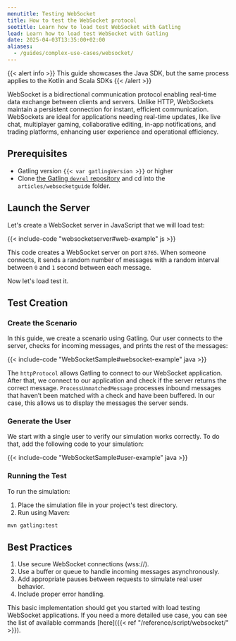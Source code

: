```yaml
---
menutitle: Testing WebSocket
title: How to test the WebSocket protocol
seotitle: Learn how to load test WebSocket with Gatling
lead: Learn how to load test WebSocket with Gatling
date: 2025-04-03T13:35:00+02:00
aliases:
  - /guides/complex-use-cases/websocket/
---
```


{{< alert info >}}
This guide showcases the Java SDK, but the same process applies to the Kotlin and Scala SDKs
{{< /alert >}}

WebSocket is a bidirectional communication protocol enabling real-time data exchange between clients and servers. Unlike HTTP, WebSockets maintain a persistent connection for instant, efficient communication. WebSockets are ideal for applications needing real-time updates, like live chat, multiplayer gaming, collaborative editing, in-app notifications, and trading platforms, enhancing user experience and operational efficiency.

## Prerequisites

- Gatling version `{{< var gatlingVersion >}}` or higher
- Clone [the Gatling `devrel` repository](https://github.com/gatling/devrel-projects) and cd into the `articles/websocketguide` folder.

## Launch the Server

Let's create a WebSocket server in JavaScript that we will load test:

{{< include-code "websocketserver#web-example" js >}}

This code creates a WebSocket server on port `8765`. When someone connects, it sends a random number of messages with a random interval between `0` and `1` second between each message. 

Now let's load test it.

## Test Creation

### Create the Scenario

In this guide, we create a scenario using Gatling. Our user connects to the server, checks for incoming messages, and prints the rest of the messages:

{{< include-code "WebSocketSample#websocket-example" java >}}

The `httpProtocol` allows Gatling to connect to our WebSocket application. After that, we connect to our application and check if the server returns the correct message. `ProcessUnmatchedMessage` processes inbound messages that haven’t been matched with a check and have been buffered. In our case, this allows us to display the messages the server sends.

### Generate the User

We start with a single user to verify our simulation works correctly. To do that, add the following code to your simulation:

{{< include-code "WebSocketSample#user-example" java >}}

### Running the Test

To run the simulation:

1. Place the simulation file in your project's test directory.
2. Run using Maven:

```bash
mvn gatling:test
```

## Best Practices

1. Use secure WebSocket connections (wss://).
2. Use a buffer or queue to handle incoming messages asynchronously.
3. Add appropriate pauses between requests to simulate real user behavior.
4. Include proper error handling.

This basic implementation should get you started with load testing WebSocket applications. If you need a more detailed use case, you can see the list of available commands [here]({{< ref "/reference/script/websocket/" >}}).
